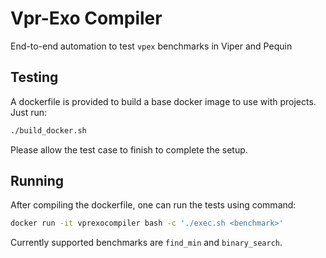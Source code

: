 # Vpr-Exo Compiler #
End-to-end automation to test `vpex` benchmarks in Viper and Pequin

## Testing ##
A dockerfile is provided to build a base docker image to use with projects. Just run:

```bash
./build_docker.sh
```

Please allow the test case to finish to complete the setup.

## Running ##
After compiling the dockerfile, one can run the tests using command:

```bash
docker run -it vprexocompiler bash -c './exec.sh <benchmark>'
```
Currently supported benchmarks are `find_min` and `binary_search`.